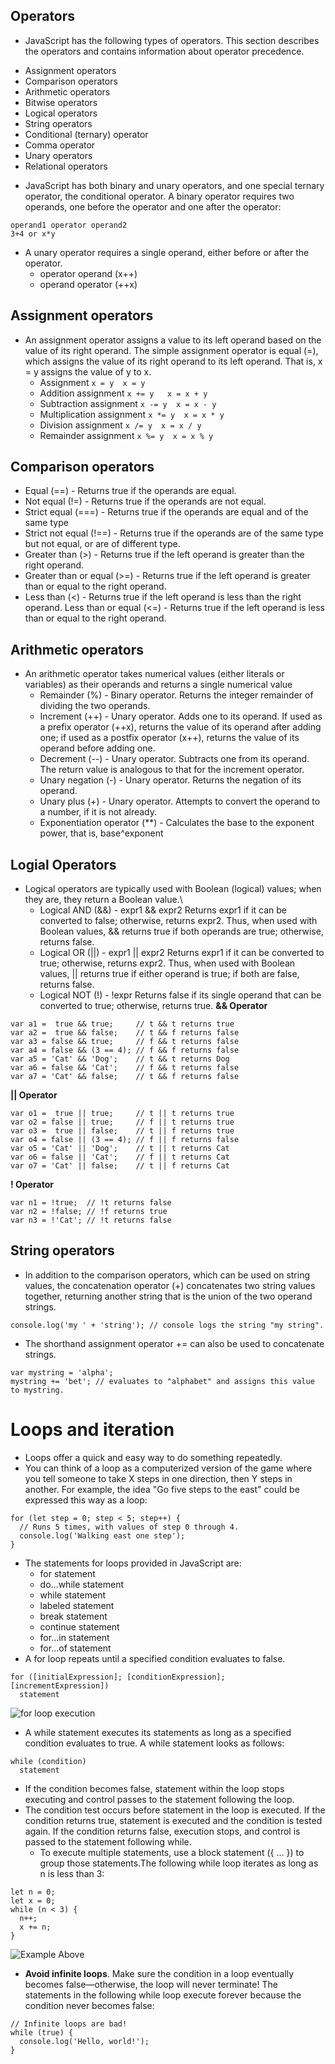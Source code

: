 ## Operators
* JavaScript has the following types of operators. This section describes the operators and contains information about operator precedence.
- Assignment operators
- Comparison operators
- Arithmetic operators
- Bitwise operators
- Logical operators
- String operators
- Conditional (ternary) operator
- Comma operator
- Unary operators
- Relational operators
* JavaScript has both binary and unary operators, and one special ternary operator, the conditional operator. A binary operator requires two operands, one before the operator and one after the operator:
```
operand1 operator operand2
3+4 or x*y
```
* A unary operator requires a single operand, either before or after the operator.
    * operator operand (x++)
    * operand operator (++x)
## Assignment operators
* An assignment operator assigns a value to its left operand based on the value of its right operand. The simple assignment operator is equal (=), which assigns the value of its right operand to its left operand. That is, x = y assigns the value of y to x.
    * Assignment `x = y	 x = y`
    * Addition assignment `x += y	x = x + y`
    * Subtraction assignment `x -= y  x = x - y`
    * Multiplication assignment	`x *= y	 x = x * y`
    * Division assignment `x /= y  x = x / y`
    * Remainder assignment `x %= y  x = x % y`
## Comparison operators
* Equal (==) - Returns true if the operands are equal.
* Not equal (!=) - Returns true if the operands are not equal.
* Strict equal (===) - Returns true if the operands are equal and of the same type
* Strict not equal (!==) - Returns true if the operands are of the same type but not equal, or are of different type.
* Greater than (>) - Returns true if the left operand is greater than the right operand.
* Greater than or equal (>=) - Returns true if the left operand is greater than or equal to the right operand.
* Less than (<)	- Returns true if the left operand is less than the right operand.
Less than or equal (<=)	- Returns true if the left operand is less than or equal to the right operand.
## Arithmetic operators
* An arithmetic operator takes numerical values (either literals or variables) as their operands and returns a single numerical value
    * Remainder (%)	- Binary operator. Returns the integer remainder of dividing the two operands.
    * Increment (++) - Unary operator. Adds one to its operand. If used as a prefix operator (++x), returns the value of its operand after adding one; if used as a postfix operator (x++), returns the value of its operand before adding one.
    * Decrement (--) - Unary operator. Subtracts one from its operand. The return value is analogous to that for the increment operator.
    * Unary negation (-) - Unary operator. Returns the negation of its operand.
    * Unary plus (+) - Unary operator. Attempts to convert the operand to a number, if it is not already.
    * Exponentiation operator (**) - Calculates the base to the exponent power, that is, base^exponent
## Logial Operators
* Logical operators are typically used with Boolean (logical) values; when they are, they return a Boolean value.\
    * Logical AND (&&) - expr1 && expr2	Returns expr1 if it can be converted to false; otherwise, returns expr2. Thus, when used with Boolean values, && returns true if both operands are true; otherwise, returns false.
    * Logical OR (||) - expr1 || expr2	Returns expr1 if it can be converted to true; otherwise, returns expr2. Thus, when used with Boolean values, || returns true if either operand is true; if both are false, returns false.
    * Logical NOT (!) - !expr	Returns false if its single operand that can be converted to true; otherwise, returns true.
**&& Operator**
```
var a1 =  true && true;     // t && t returns true
var a2 =  true && false;    // t && f returns false
var a3 = false && true;     // f && t returns false
var a4 = false && (3 == 4); // f && f returns false
var a5 = 'Cat' && 'Dog';    // t && t returns Dog
var a6 = false && 'Cat';    // f && t returns false
var a7 = 'Cat' && false;    // t && f returns false
```
**|| Operator**
```
var o1 =  true || true;     // t || t returns true
var o2 = false || true;     // f || t returns true
var o3 =  true || false;    // t || f returns true
var o4 = false || (3 == 4); // f || f returns false
var o5 = 'Cat' || 'Dog';    // t || t returns Cat
var o6 = false || 'Cat';    // f || t returns Cat
var o7 = 'Cat' || false;    // t || f returns Cat
```
**! Operator**
```
var n1 = !true;  // !t returns false
var n2 = !false; // !f returns true
var n3 = !'Cat'; // !t returns false
```

## String operators
* In addition to the comparison operators, which can be used on string values, the concatenation operator (+) concatenates two string values together, returning another string that is the union of the two operand strings.
```
console.log('my ' + 'string'); // console logs the string "my string".
```
* The shorthand assignment operator += can also be used to concatenate strings.
```
var mystring = 'alpha';
mystring += 'bet'; // evaluates to "alphabet" and assigns this value to mystring.
```
# Loops and iteration
* Loops offer a quick and easy way to do something repeatedly.
* You can think of a loop as a computerized version of the game where you tell someone to take X steps in one direction, then Y steps in another. For example, the idea "Go five steps to the east" could be expressed this way as a loop:
```
for (let step = 0; step < 5; step++) {
  // Runs 5 times, with values of step 0 through 4.
  console.log('Walking east one step');
}
```
* The statements for loops provided in JavaScript are:
    * for statement
    * do...while statement
    * while statement
    * labeled statement
    * break statement
    * continue statement
    * for...in statement
    * for...of statement
* A for loop repeats until a specified condition evaluates to false. 
```
for ([initialExpression]; [conditionExpression]; [incrementExpression])
  statement
```
![for loop execution](https://flux.s-ul.eu/qXjU1SEX.png)
* A while statement executes its statements as long as a specified condition evaluates to true. A while statement looks as follows:
```
while (condition)
  statement
  ```
* If the condition becomes false, statement within the loop stops executing and control passes to the statement following the loop.
* The condition test occurs before statement in the loop is executed. If the condition returns true, statement is executed and the condition is tested again. If the condition returns false, execution stops, and control is passed to the statement following while.
    * To execute multiple statements, use a block statement ({ ... }) to group those statements.The following while loop iterates as long as n is less than 3:
```
let n = 0;
let x = 0;
while (n < 3) {
  n++;
  x += n;
}
```
![Example Above](https://flux.s-ul.eu/P2DvYcWr.png)
* **Avoid infinite loops**. Make sure the condition in a loop eventually becomes false—otherwise, the loop will never terminate! The statements in the following while loop execute forever because the condition never becomes false:
```
// Infinite loops are bad!
while (true) {
  console.log('Hello, world!');
}
```

